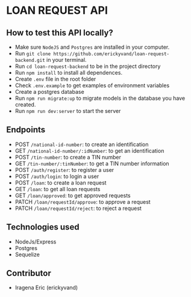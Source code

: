 # LOAN REQUEST API

## How to test this API locally?
- Make sure `NodeJS` and `Postgres` are installed in your computer.
- Run `git clone https://github.com/erickyvand/loan-request-backend.git` in your terminal.
- Run `cd loan-request-backend` to be in the project directory
- Run `npm install` to install all dependences.
- Create `.env` file in the root folder
- Check `.env.example` to get examples of environment variables
- Create a postgres database
- Run `npm run migrate:up` to migrate models in the database you have created.
- Run `npm run dev:server` to start the server

## Endpoints
- POST `/national-id-number`: to create an identification
- GET `/national-id-number/:idNumber`: to get an identification
- POST `/tin-number`: to create a TIN number
- GET `/tin-number/:tinNumber`: to get a TIN number information
- POST `/auth/register`: to register a user
- POST `/auth/login`: to login a user
- POST `/loan`: to create a loan request
- GET `/loan`: to get all loan requests
- GET `/loan/approved`: to get approved requests
- PATCH `/loan/requestId/approve`: to approve a request
- PATCH `/loan/requestId/reject`: to reject a request

## Technologies used
- NodeJs/Express
- Postgres
- Sequelize

## Contributor
- Iragena Eric (erickyvand)